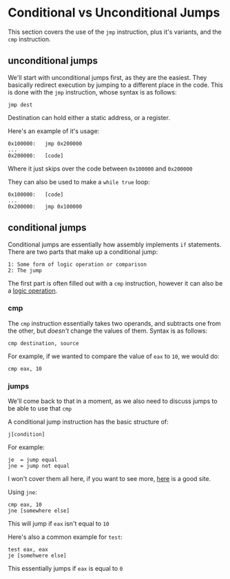 # Conditional vs Unconditional Jumps

This section covers the use of the `jmp` instruction, plus it's variants, and the `cmp` instruction.

## unconditional jumps

We'll start with unconditional jumps first, as they are the easiest. They basically redirect execution by jumping to a different place in the code. This is done with the `jmp` instruction, whose syntax is as follows:

```text
jmp dest
```

Destination can hold either a static address, or a register.

Here's an example of it's usage:

```text
0x100000:   jmp 0x200000
...
0x200000:   [code]
```

Where it just skips over the code between `0x100000` and `0x200000`

They can also be used to make a `while true` loop:

```text
0x100000:   [code]
...
0x200000:   jmp 0x100000
```

## conditional jumps

Conditional jumps are essentially how assembly implements `if` statements. There are two parts that make up a conditional jump:

```text
1: Some form of logic operation or comparison
2: The jump
```

The first part is often filled out with a `cmp` instruction, however it can also be a [logic operation](logic.md).

### cmp

The `cmp` instruction essentially takes two operands, and subtracts one from the other, but _doesn't_ change the values of them. Syntax is as follows:

```text
cmp destination, source
```

For example, if we wanted to compare the value of `eax` to `10`, we would do:

```text
cmp eax, 10
```

### jumps

We'll come back to that in a moment, as we also need to discuss jumps to be able to use that `cmp`

A conditional jump instruction has the basic structure of:

```text
j[condition]
```

For example:

```text
je  = jump equal
jne = jump not equal
```

I won't cover them all here, if you want to see more, [here](https://www.tutorialspoint.com/assembly_programming/assembly_conditions.htm) is a good site.

Using `jne`:

```text
cmp eax, 10
jne [somewhere else]
```

This will jump if `eax` isn't equal to `10`

Here's also a common example for `test`:

```text
test eax, eax
je [somehwere else]
```

This essentially jumps if `eax` is equal to `0`

